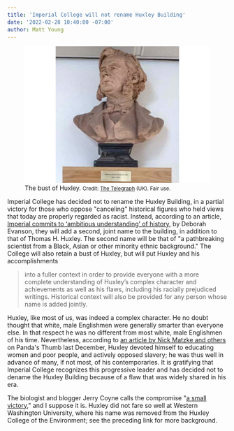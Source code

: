 ```yaml
---
title: 'Imperial College will not rename Huxley Building' 
date: '2022-02-28 10:40:00 -07:00'
author: Matt Young
---
```


<figure>
<img src="/uploads/2022/Huxley_Bust_600.jpg" alt="Bust of Huxley"/>
<figcaption>The bust of Huxley. <small>Credit: 
<a href="https://www.telegraph.co.uk/news/2021/10/26/imperial-college-told-remove-bust-slavery-abolitionist-might/">The Telegraph</a> (UK). Fair use.</small>
</figcaption>
</figure>

Imperial College has decided not to rename the Huxley Building, in a partial victory for those who oppose "canceling" historical figures who held views that today are properly regarded as racist. Instead, according to an article, <a href="https://www.imperial.ac.uk/news/234096/imperial-commits-ambitious-understanding-history/">Imperial commits to ‘ambitious understanding’ of history</a>, by Deborah Evanson, they will add a second, joint name to the building, in addition to that of Thomas H. Huxley. The second name will be that of "a pathbreaking scientist from a Black, Asian or other minority ethnic background." The College will also retain a bust of Huxley, but will put Huxley and his accomplishments

<blockquote>into a fuller context in order to provide everyone with a more complete understanding of Huxley’s complex character and achievements as well as his flaws, including his racially prejudiced writings. Historical context will also be provided for any person whose name is added jointly.  </blockquote>

Huxley, like most of us, was indeed a complex character. He no doubt thought that white, male Englishmen were generally smarter than everyone else. In that respect he was no different from most white, male Englishmen of his time. Nevertheless, according to <a href="https://pandasthumb.org/archives/2021/12/Matzke-Huxley-comments.html">an article by Nick Matzke and others</a> on Panda's Thumb last December, Huxley devoted himself to educating women and poor people, and actively opposed slavery; he was thus well in advance of many, if not most, of his contemporaries. It is gratifying that Imperial College recognizes this progressive leader and has decided not to dename the Huxley Building because of a flaw that was widely shared in his era.

The biologist and blogger Jerry Coyne calls the compromise "<a href="https://whyevolutionistrue.com/2022/02/25/a-small-victory-thomas-henry-huxley-not-cancelled-but-contextualized-at-imperial-college/">a small victory</a>," and I suppose it is. Huxley did not fare so well at Western Washington University, where his name was removed from the Huxley College of the Environment; see the preceding link for more background. 
